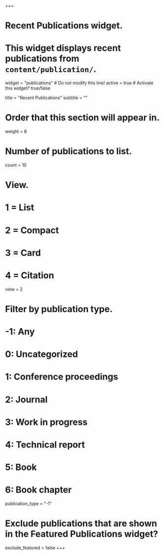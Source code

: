 +++
# Recent Publications widget.
# This widget displays recent publications from `content/publication/`.
widget = "publications"  # Do not modify this line!
active = true  # Activate this widget? true/false

title = "Recent Publications"
subtitle = ""

# Order that this section will appear in.
weight = 8

# Number of publications to list.
count = 10

# View.
#   1 = List
#   2 = Compact
#   3 = Card
#   4 = Citation
view = 2

# Filter by publication type.
# -1: Any
#  0: Uncategorized
#  1: Conference proceedings
#  2: Journal
#  3: Work in progress
#  4: Technical report
#  5: Book
#  6: Book chapter
publication_type = "-1"

# Exclude publications that are shown in the Featured Publications widget?
exclude_featured = false
+++

